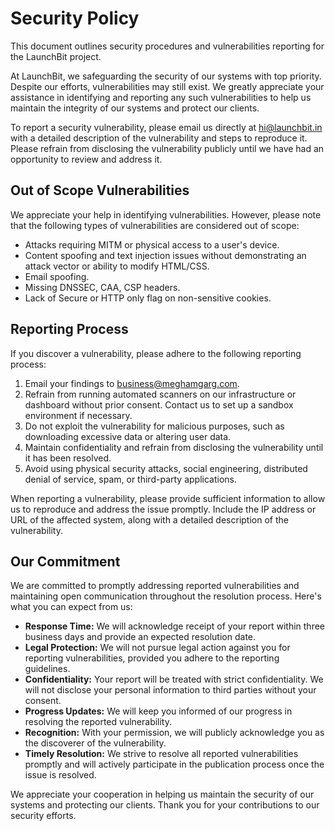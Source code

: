 # Security Policy

This document outlines security procedures and vulnerabilities reporting for the LaunchBit project.

At LaunchBit, we safeguarding the security of our systems with top priority. Despite our efforts, vulnerabilities may still exist. We greatly appreciate your assistance in identifying and reporting any such vulnerabilities to help us maintain the integrity of our systems and protect our clients.

To report a security vulnerability, please email us directly at hi@launchbit.in with a detailed description of the vulnerability and steps to reproduce it. Please refrain from disclosing the vulnerability publicly until we have had an opportunity to review and address it.

## Out of Scope Vulnerabilities

We appreciate your help in identifying vulnerabilities. However, please note that the following types of vulnerabilities are considered out of scope:

-   Attacks requiring MITM or physical access to a user's device.
-   Content spoofing and text injection issues without demonstrating an attack vector or ability to modify HTML/CSS.
-   Email spoofing.
-   Missing DNSSEC, CAA, CSP headers.
-   Lack of Secure or HTTP only flag on non-sensitive cookies.

## Reporting Process

If you discover a vulnerability, please adhere to the following reporting process:

1. Email your findings to business@meghamgarg.com.
2. Refrain from running automated scanners on our infrastructure or dashboard without prior consent. Contact us to set up a sandbox environment if necessary.
3. Do not exploit the vulnerability for malicious purposes, such as downloading excessive data or altering user data.
4. Maintain confidentiality and refrain from disclosing the vulnerability until it has been resolved.
5. Avoid using physical security attacks, social engineering, distributed denial of service, spam, or third-party applications.

When reporting a vulnerability, please provide sufficient information to allow us to reproduce and address the issue promptly. Include the IP address or URL of the affected system, along with a detailed description of the vulnerability.

## Our Commitment

We are committed to promptly addressing reported vulnerabilities and maintaining open communication throughout the resolution process. Here's what you can expect from us:

-   **Response Time:** We will acknowledge receipt of your report within three business days and provide an expected resolution date.
-   **Legal Protection:** We will not pursue legal action against you for reporting vulnerabilities, provided you adhere to the reporting guidelines.
-   **Confidentiality:** Your report will be treated with strict confidentiality. We will not disclose your personal information to third parties without your consent.
-   **Progress Updates:** We will keep you informed of our progress in resolving the reported vulnerability.
-   **Recognition:** With your permission, we will publicly acknowledge you as the discoverer of the vulnerability.
-   **Timely Resolution:** We strive to resolve all reported vulnerabilities promptly and will actively participate in the publication process once the issue is resolved.

We appreciate your cooperation in helping us maintain the security of our systems and protecting our clients. Thank you for your contributions to our security efforts.
